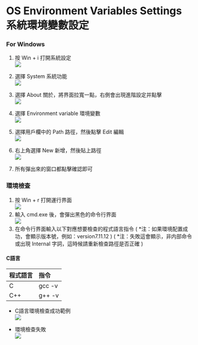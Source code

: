 # OS Environment Variables Settings 系統環境變數設定

### For Windows

1. 按 Win + i 打開系統設定 
<br>![](image\winInfo_Index.png)<br>

2. 選擇 System 系統功能 
<br>![](image\winInfo_System.png)<br>

3. 選擇 About 關於，將界面拉寬一點，右側會出現進階設定并點擊 
<br>![](image\winInfo_Advanced.png)<br>

4. 選擇 Environment variable 環境變數 
<br>![](image\winInfo_Properties.png)<br>

5. 選擇用戶欄中的 Path 路徑，然後點擊 Edit 編輯 
<br>![](image\winInfo_EnvVar.png)<br>

6. 右上角選擇 New 新增，然後貼上路徑 
<br>![](image\winInfo_EnvVar-Edit.png)<br>

7. 所有彈出來的窗口都點擊確認即可

### 環境檢查

1. 按 Win + r 打開運行界面 
<br>![](image\run.png)<br>
2. 輸入 cmd.exe 後，會彈出黑色的命令行界面 
<br>![](image/cmdline.png)<br>
3. 在命令行界面輸入以下對應想要檢查的程式語言指令
( *注：如果環境配置成功，會顯示版本號，例如：version7.11.12 )
( *注：失敗這會顯示，非内部命令 或出現 Internal 字詞，這時候請重新檢查路徑是否正確 )
#### C語言
|程式語言 |指令
|:----   |:----
| C      | gcc -v
| C++    | g++ -v

- C語言環境檢查成功範例 
<br>![](image\C_EnvCheck.png)<br>

- 環境檢查失敗 
<br>![](image\CheckFail.png)<br>